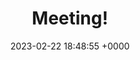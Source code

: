 ---
layout: post
title:  "Meeting!"
date:   2023-02-22 18:48:55 +0000
categories: meeting update
---